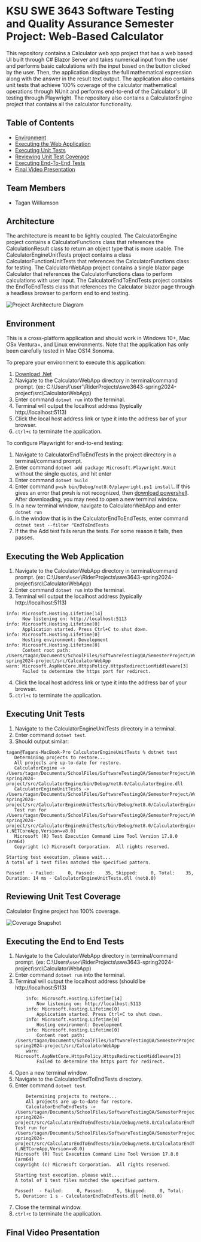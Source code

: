 # KSU SWE 3643 Software Testing and Quality Assurance Semester Project: Web-Based Calculator
This repository contains a Calculator web app project that has a web based UI built through C# Blazor Server and takes
numerical input from the user and performs basic calculations with the input based on the button clicked by the user.
Then, the application displays the full mathematical expression along with the answer in the result text output.
The application also contains unit tests that achieve 100% coverage of the calculator mathematical operations through
NUnit and performs end-to-end of the Calculator's UI testing through Playwright. The repository also contains a
CalculatorEngine project that contains all the calculator functionality.

## Table of Contents
- [Environment](#environment)
- [Executing the Web Application](#executing-the-web-application)
- [Executing Unit Tests](#executing-unit-tests)
- [Reviewing Unit Test Coverage](#reviewing-unit-test-coverage)
- [Executing End-To-End Tests](#executing-end-to-end-tests)
- [Final Video Presentation](#final-video-presentation)

## Team Members
- Tagan Williamson

## Architecture
The architecture is meant to be lightly coupled. The CalculatorEngine project contains a CalculatorFunctions class that
references the CalculationResult class to return an object type that is more usable. The CalculatorEngineUnitTests
project contains a class CalculatorFunctionUnitTests that references the CalculatorFunctions class for testing. 
The CalculatorWebApp project contains a single blazor page Calculator that references the CalculatorFunctions class
to perform calculations with user input. The CalculatorEndToEndTests project contains the EndToEndTests class that
references the Calculator blazor page through a headless browser to perform end to end testing.

![Project Architecture Diagram](/ReadmeAssets/CalculatorWebAppArchitecture_TaganWilliamson.png "Project Architecture Diagram")

## Environment
This is a cross-platform application and should work in Windows 10+, Mac OSx Ventura+, and Linux environments. Note that the application has only been carefully tested in Mac OS14 Sonoma.

To prepare your environment to execute this application:
1. <a href="dotnet.microsoft.com/en-us/download" target="_blank">Download .Net</a>
2. Navigate to the CalculatorWebApp directory in terminal/command prompt. (ex: C:\Users\\'user'\\RiderProjects\swe3643-spring2024-project\src\CalculatorWebApp)
3. Enter command `dotnet run` into the terminal.
4. Terminal will output the localhost address (typically http://localhost:5113)
5. Click the local host address link or type it into the address bar of your browser.
6. `ctrl+c` to terminate the application.

To configure Playwright for end-to-end testing:
1. Navigate to CalculatorEndToEndTests in the project directory in a terminal/command prompt.
2. Enter command `dotnet add package Microsoft.Playwright.NUnit` without the single quotes, and hit enter
3. Enter command `dotnet build`
4. Enter command `pwsh bin/Debug/net8.0/playwright.ps1 install`. If this gives an error that pwsh is not recognized, then <a href="learn.microsoft.com/en-us/powershell/scripting/install/installing-powershell?view=powershell-7.4" target="_blank">download powershell</a>. After downloading, you may need to open a new terminal window.
5. In a new terminal window, navigate to CalculatorWebApp and enter `dotnet run`
6. In the window that is in the CalculatorEndToEndTests, enter command `dotnet test --filter "EndToEndTests`
7. If the the Add test fails rerun the tests. For some reason it fails, then passes.

## Executing the Web Application
1. Navigate to the CalculatorWebApp directory in terminal/command prompt. (ex: C:\Users\\`user`\\RiderProjects\swe3643-spring2024-project\src\CalculatorWebApp)
2. Enter command `dotnet run` into the terminal.
3. Terminal will output the localhost address (typically http://localhost:5113)
```
info: Microsoft.Hosting.Lifetime[14]
      Now listening on: http://localhost:5113
info: Microsoft.Hosting.Lifetime[0]
      Application started. Press Ctrl+C to shut down.
info: Microsoft.Hosting.Lifetime[0]
      Hosting environment: Development
info: Microsoft.Hosting.Lifetime[0]
      Content root path: /Users/tagan/Documents/SchoolFiles/SoftwareTestingQA/SemesterProject/WebApp/swe3643-spring2024-project/src/CalculatorWebApp
warn: Microsoft.AspNetCore.HttpsPolicy.HttpsRedirectionMiddleware[3]
      Failed to determine the https port for redirect.
```
4. Click the local host address link or type it into the address bar of your browser.
5. `ctrl+c` to terminate the application.

## Executing Unit Tests
1. Navigate to the CalculatorEngineUnitTests directory in a terminal.
2. Enter command `dotnet test`.
3. Should output similar: 
```
tagan@Tagans-MacBook-Pro CalculatorEngineUnitTests % dotnet test
   Determining projects to restore...
   All projects are up-to-date for restore.
   CalculatorEngine -> /Users/tagan/Documents/SchoolFiles/SoftwareTestingQA/SemesterProject/WebApp/swe3643-spring2024-project/src/CalculatorEngine/bin/Debug/net8.0/CalculatorEngine.dll
   CalculatorEngineUnitTests -> /Users/tagan/Documents/SchoolFiles/SoftwareTestingQA/SemesterProject/WebApp/swe3643-spring2024-project/src/CalculatorEngineUnitTests/bin/Debug/net8.0/CalculatorEngineUnitTests.dll
   Test run for /Users/tagan/Documents/SchoolFiles/SoftwareTestingQA/SemesterProject/WebApp/swe3643-spring2024-project/src/CalculatorEngineUnitTests/bin/Debug/net8.0/CalculatorEngineUnitTests.dll (.NETCoreApp,Version=v8.0)
   Microsoft (R) Test Execution Command Line Tool Version 17.8.0 (arm64)
   Copyright (c) Microsoft Corporation.  All rights reserved.

Starting test execution, please wait...
A total of 1 test files matched the specified pattern.

Passed!  - Failed:     0, Passed:    35, Skipped:     0, Total:    35, Duration: 14 ms - CalculatorEngineUnitTests.dll (net8.0)
```

## Reviewing Unit Test Coverage
Calculator Engine project has 100% coverage.

![Coverage Snapshot](/ReadmeAssets/Coverage_TaganWilliamson.png "CalculatorEngine Coverage")

## Executing the End to End Tests
1. Navigate to the CalculatorWebApp directory in terminal/command prompt. (ex: C:\Users\\`user`\\RiderProjects\swe3643-spring2024-project\src\CalculatorWebApp)
2. Enter command `dotnet run` into the terminal.
3. Terminal will output the localhost address (should be http://localhost:5113)
   ```
       info: Microsoft.Hosting.Lifetime[14]
           Now listening on: http://localhost:5113
       info: Microsoft.Hosting.Lifetime[0]
           Application started. Press Ctrl+C to shut down.
       info: Microsoft.Hosting.Lifetime[0]
           Hosting environment: Development
       info: Microsoft.Hosting.Lifetime[0]
           Content root path: /Users/tagan/Documents/SchoolFiles/SoftwareTestingQA/SemesterProject/WebApp/swe3643-spring2024-project/src/CalculatorWebApp
       warn: Microsoft.AspNetCore.HttpsPolicy.HttpsRedirectionMiddleware[3]
           Failed to determine the https port for redirect.
    ```
4. Open a new terminal window.
5. Navigate to the CalculatorEndToEndTests directory.
6. Enter command `dotnet test`.
    ```
        Determining projects to restore...
        All projects are up-to-date for restore.
        CalculatorEndToEndTests -> /Users/tagan/Documents/SchoolFiles/SoftwareTestingQA/SemesterProject/WebApp/swe3643-spring2024-project/src/CalculatorEndToEndTests/bin/Debug/net8.0/CalculatorEndToEndTests.dll
    Test run for /Users/tagan/Documents/SchoolFiles/SoftwareTestingQA/SemesterProject/WebApp/swe3643-spring2024-project/src/CalculatorEndToEndTests/bin/Debug/net8.0/CalculatorEndToEndTests.dll (.NETCoreApp,Version=v8.0)
    Microsoft (R) Test Execution Command Line Tool Version 17.8.0 (arm64)
    Copyright (c) Microsoft Corporation.  All rights reserved.

    Starting test execution, please wait...
    A total of 1 test files matched the specified pattern.

    Passed!  - Failed:     0, Passed:     5, Skipped:     0, Total:     5, Duration: 1 s - CalculatorEndToEndTests.dll (net8.0)
    ```
7. Close the terminal window.
8. `ctrl+c` to terminate the application.


## Final Video Presentation
